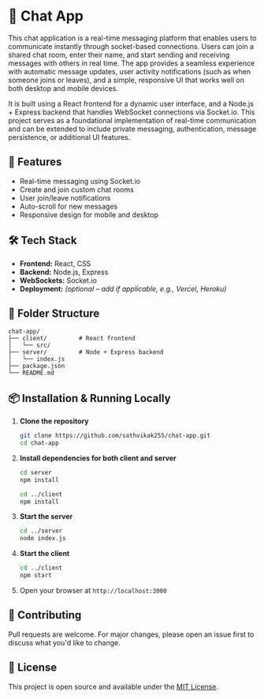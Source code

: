 # 💬 Chat App

This chat application is a real-time messaging platform that enables users to communicate instantly through socket-based connections. Users can join a shared chat room, enter their name, and start sending and receiving messages with others in real time. The app provides a seamless experience with automatic message updates, user activity notifications (such as when someone joins or leaves), and a simple, responsive UI that works well on both desktop and mobile devices.

It is built using a React frontend for a dynamic user interface, and a Node.js + Express backend that handles WebSocket connections via Socket.io. This project serves as a foundational implementation of real-time communication and can be extended to include private messaging, authentication, message persistence, or additional UI features.
## 🚀 Features

- Real-time messaging using Socket.io  
- Create and join custom chat rooms  
- User join/leave notifications  
- Auto-scroll for new messages  
- Responsive design for mobile and desktop

## 🛠️ Tech Stack

- **Frontend:** React, CSS  
- **Backend:** Node.js, Express  
- **WebSockets:** Socket.io  
- **Deployment:** *(optional – add if applicable, e.g., Vercel, Heroku)*

## 📂 Folder Structure

```
chat-app/
├── client/         # React frontend
│   └── src/
├── server/         # Node + Express backend
│   └── index.js
├── package.json
└── README.md
```

## 📦 Installation & Running Locally

1. **Clone the repository**
   ```bash
   git clone https://github.com/sathvikak255/chat-app.git
   cd chat-app
   ```

2. **Install dependencies for both client and server**
   ```bash
   cd server
   npm install

   cd ../client
   npm install
   ```

3. **Start the server**
   ```bash
   cd ../server
   node index.js
   ```

4. **Start the client**
   ```bash
   cd ../client
   npm start
   ```

5. Open your browser at `http://localhost:3000`

<!-- ## 📸 Screenshots -->

<!-- *Add screenshots here to show the app in action.* -->

## 🤝 Contributing

Pull requests are welcome. For major changes, please open an issue first to discuss what you'd like to change.

## 📄 License

This project is open source and available under the [MIT License](LICENSE).
